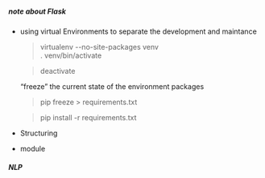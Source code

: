 ##### note about Flask
* using virtual Environments to separate the development and maintance 
    >virtualenv --no-site-packages venv  
    > . venv/bin/activate  

    >deactivate 
    
    “freeze” the current state of the environment packages  
    > pip freeze > requirements.txt   

    > pip install -r requirements.txt 

* Structuring
 - module


   
##### NLP
